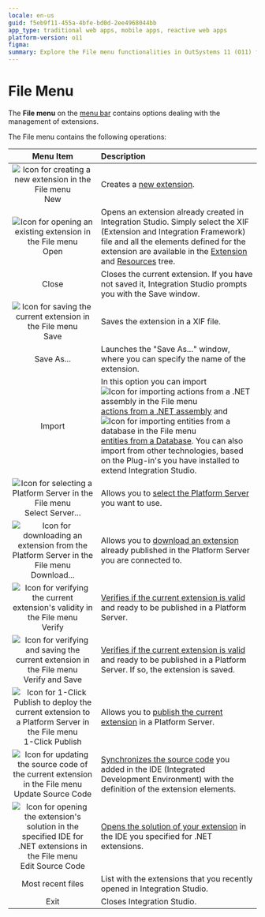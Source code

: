 ```yaml
---
locale: en-us
guid: f5eb9f11-455a-4bfe-bd0d-2ee4968044bb
app_type: traditional web apps, mobile apps, reactive web apps
platform-version: o11
figma:
summary: Explore the File menu functionalities in OutSystems 11 (O11) for managing extensions efficiently.
---
```

# File Menu

The **File menu** on the [menu bar](<../../workspace.md>) contains options dealing with the management of extensions.

The File menu contains the following operations:

Menu Item | Description
:--------:|:-----------
![Icon for creating a new extension in the File menu](images/file-new.gif "New File Icon") New | Creates a [new extension](<../../../../integration-with-systems/integration-studio/extension-life-cycle/extension-create.md>).
![Icon for opening an existing extension in the File menu](images/file-open.gif "Open File Icon") Open | Opens an extension already created in Integration Studio. Simply select the XIF (Extension and Integration Framework) file and all the elements defined for the extension are available in the [Extension](<../../multi-tree-navigator.md>) and [Resources](<../../resources-tree.md>) tree.
Close | Closes the current extension. If you have not saved it, Integration Studio prompts you with the Save window.
![Icon for saving the current extension in the File menu](images/file-save.gif "Save File Icon") Save | Saves the extension in a XIF file.
Save As... | Launches the "Save As..." window, where you can specify the name of the extension.
Import | In this option you can import ![Icon for importing actions from a .NET assembly in the File menu](images/net-wizard.gif "Import .NET Assembly Icon") [actions from a .NET assembly](<../../../../integration-with-systems/integration-studio/managing-extensions/net-assembly-import-action.md>) and ![Icon for importing entities from a database in the File menu](images/database-wizard.gif "Import Database Entities Icon") [entities from a Database](<../../../../integration-with-systems/integration-studio/managing-extensions/entity-import-from-database.md>). You can also import from other technologies, based on the Plug-in's you have installed to extend Integration Studio.
![Icon for selecting a Platform Server in the File menu](images/connect-server.gif "Select Server Icon") Select Server... | Allows you to [select the Platform Server](<server-select-window.md>) you want to use.
![Icon for downloading an extension from the Platform Server in the File menu](images/download-icon.gif "Download Icon") Download... | Allows you to [download an extension](<../../../../integration-with-systems/integration-studio/managing-extensions/extension-download.md>) already published in the Platform Server you are connected to.
![Icon for verifying the current extension's validity in the File menu](images/validate.gif "Verify Icon") Verify | [Verifies if the current extension is valid](<../../../../integration-with-systems/integration-studio/extension-life-cycle/extension-verify.md>) and ready to be published in a Platform Server.
![Icon for verifying and saving the current extension in the File menu](images/verify-save-icon.gif "Verify and Save Icon") Verify and Save | [Verifies if the current extension is valid](<../../../../integration-with-systems/integration-studio/extension-life-cycle/extension-verify.md>) and ready to be published in a Platform Server. If so, the extension is saved.
![Icon for 1-Click Publish to deploy the current extension to a Platform Server in the File menu](images/1-click-publish-icon.gif "1-Click Publish Icon") 1-Click Publish | Allows you to [publish the current extension](<../../../../integration-with-systems/integration-studio/extension-life-cycle/extension-1-cp.md>) in a Platform Server.
![Icon for updating the source code of the current extension in the File menu](images/update-source-code.gif "Update Source Code Icon") Update Source Code | [Synchronizes the source code](<../../../../integration-with-systems/integration-studio/extension-life-cycle/extension-update-source-code.md>) you added in the IDE (Integrated Development Environment) with the definition of the extension elements.
![Icon for opening the extension's solution in the specified IDE for .NET extensions in the File menu](images/launch-ide-net.gif "Edit Source Code Icon") Edit Source Code | [Opens the solution of your extension](<../../../../integration-with-systems/integration-studio/extension-life-cycle/extension-code-edit.md>) in the IDE you specified for .NET extensions.
Most recent files | List with the extensions that you recently opened in Integration Studio.
Exit | Closes Integration Studio.
